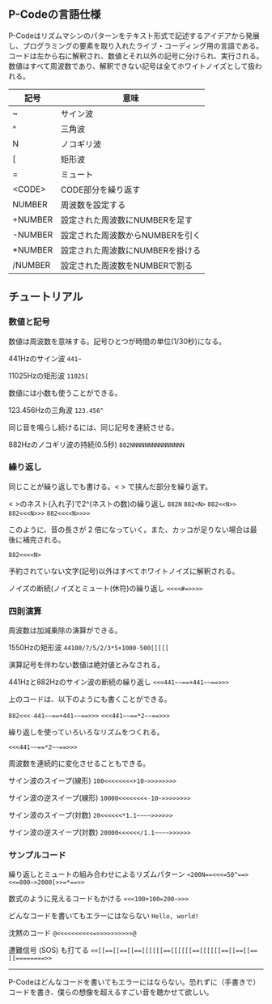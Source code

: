 ## P-Codeの言語仕様

P-Codeはリズムマシンのパターンをテキスト形式で記述するアイデアから発展し、プログラミングの要素を取り入れたライブ・コーディング用の言語である。コードは左から右に解釈され、数値とそれ以外の記号に分けられ、実行される。数値はすべて周波数であり、解釈できない記号は全てホワイトノイズとして扱われる。

| 記号  | 意味 |
| ------------- | ------------- |
| ~ | サイン波  |
| ^ | 三角波|
| N | ノコギリ波  |
| [ | 矩形波 |
| = | ミュート |
| \<CODE\> | CODE部分を繰り返す |
| NUMBER | 周波数を設定する |
| +NUMBER | 設定された周波数にNUMBERを足す |
| -NUMBER | 設定された周波数からNUMBERを引く |
| *NUMBER | 設定された周波数にNUMBERを掛ける |
| /NUMBER | 設定された周波数をNUMBERで割る |

## チュートリアル

### 数値と記号

数値は周波数を意味する。記号ひとつが時間の単位(1/30秒)になる。

441Hzのサイン波
`441~`

11025Hzの矩形波
`11025[`

数値には小数も使うことができる。

123.456Hzの三角波
`123.456^`

同じ音を鳴らし続けるには、同じ記号を連続させる。

882Hzのノコギリ波の持続(0.5秒)
`882NNNNNNNNNNNNNNN`

### 繰り返し
同じことが繰り返しでも書ける。< > で挟んだ部分を繰り返す。 

< >のネスト(入れ子)で2^(ネストの数)の繰り返し
`882N`
`882<N>`
`882<<N>>`
`882<<<N>>>`
`882<<<<N>>>>`

このように、音の長さが 2 倍になっていく。また、カッコが足りない場合は最後に補完される。

`882<<<<N>`

予約されていない文字(記号)以外はすべてホワイトノイズに解釈される。

ノイズの断続(ノイズとミュート(休符)の繰り返し
`<<<<#=>>>>`

### 四則演算

周波数は加減乗除の演算ができる。

1550Hzの矩形波
`44100/7/5/2/3*5+1000-500[[[[[`

演算記号を伴わない数値は絶対値とみなされる。

441Hzと882Hzのサイン波の断続の繰り返し 
`<<<441~~==+441~~==>>>`

上のコードは、以下のようにも書くことができる。

`882<<<-441~~==+441~~==>>>`
`<<<441~~==*2~~==>>>`

繰り返しを使っていろいろなリズムをつくれる。

`<<<441~~==*2~~==>>>`

周波数を連続的に変化させることもできる。

サイン波のスイープ(線形)
`100<<<<<<<<+10~>>>>>>>>`

サイン波の逆スイープ(線形)
`10000<<<<<<<<-10~>>>>>>>>`

サイン波のスイープ(対数)
`20<<<<<<*1.1~~~~>>>>>>`

サイン波の逆スイープ(対数)
`20000<<<<<</1.1~~~~>>>>>>`

### サンプルコード

繰り返しとミュートの組み合わせによるリズムパターン
`<200N==<<<=50^==><<=800~>2000[>>=*==>>`

数式のように見えるコードもかける
`<<<100+100=200~>>>`

どんなコードを書いてもエラーにはならない
`Hello, world!`

沈黙のコード
`@<<<<<<<<<<=>>>>>>>>>>@`

遭難信号 (SOS) も打てる
`<<[[==[[==[[==[[[[[[==[[[[[[==[[[[[[==[[==[[==[[========>>`

---

P-Codeはどんなコードを書いてもエラーにはならない。恐れずに（手書きで）コードを書き、僕らの想像を超えるすごい音を聴かせて欲しい。
